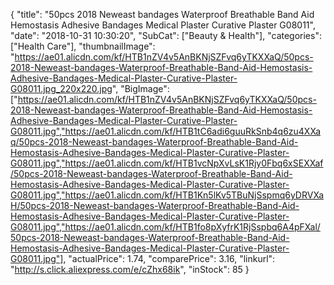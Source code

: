 {
	"title": "50pcs 2018 Neweast bandages Waterproof Breathable Band Aid Hemostasis Adhesive Bandages Medical Plaster Curative Plaster  G08011",
	"date": "2018-10-31 10:30:20",
	"SubCat": ["Beauty & Health"],
	"categories": ["Health Care"],
	"thumbnailImage": "https://ae01.alicdn.com/kf/HTB1nZV4v5AnBKNjSZFvq6yTKXXaQ/50pcs-2018-Neweast-bandages-Waterproof-Breathable-Band-Aid-Hemostasis-Adhesive-Bandages-Medical-Plaster-Curative-Plaster-G08011.jpg_220x220.jpg",
	"BigImage": ["https://ae01.alicdn.com/kf/HTB1nZV4v5AnBKNjSZFvq6yTKXXaQ/50pcs-2018-Neweast-bandages-Waterproof-Breathable-Band-Aid-Hemostasis-Adhesive-Bandages-Medical-Plaster-Curative-Plaster-G08011.jpg","https://ae01.alicdn.com/kf/HTB1tC6adi6guuRkSnb4q6zu4XXaq/50pcs-2018-Neweast-bandages-Waterproof-Breathable-Band-Aid-Hemostasis-Adhesive-Bandages-Medical-Plaster-Curative-Plaster-G08011.jpg","https://ae01.alicdn.com/kf/HTB1vcNpXvLsK1Rjy0Fbq6xSEXXaf/50pcs-2018-Neweast-bandages-Waterproof-Breathable-Band-Aid-Hemostasis-Adhesive-Bandages-Medical-Plaster-Curative-Plaster-G08011.jpg","https://ae01.alicdn.com/kf/HTB1Kn5lKv5TBuNjSspmq6yDRVXaH/50pcs-2018-Neweast-bandages-Waterproof-Breathable-Band-Aid-Hemostasis-Adhesive-Bandages-Medical-Plaster-Curative-Plaster-G08011.jpg","https://ae01.alicdn.com/kf/HTB1fo8pXyfrK1RjSspbq6A4pFXal/50pcs-2018-Neweast-bandages-Waterproof-Breathable-Band-Aid-Hemostasis-Adhesive-Bandages-Medical-Plaster-Curative-Plaster-G08011.jpg"],
	"actualPrice": 1.74,
	"comparePrice": 3.16,
	"linkurl": "http://s.click.aliexpress.com/e/cZhx68ik",
	"inStock": 85
}
